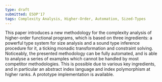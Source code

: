 ```yaml
---
type: draft
submitted: ESOP'17
tags: Complexity Analysis, Higher-Order, Automation, Sized-Types
---
```


This paper introduces a new methodology for the complexity analysis
of higher-order functional programs, which is based on three
ingredients: a powerful type system for size analysis and a sound
type inference procedure for it, a ticking monadic transformation
and constraint solving. Noticeably, the presented methodology can be
fully automated, and is able to analyse a series of examples which
cannot be handled by most competitor methodologies. This is possible
due to various key ingredients, and in particular an abstract index
language and index polymorphism at higher ranks. A prototype
implementation is available.
